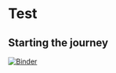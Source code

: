 # Test
## Starting the journey
[![Binder](https://mybinder.org/badge_logo.svg)](https://mybinder.org/v2/gh/antoinegirardin/HPC/main)
